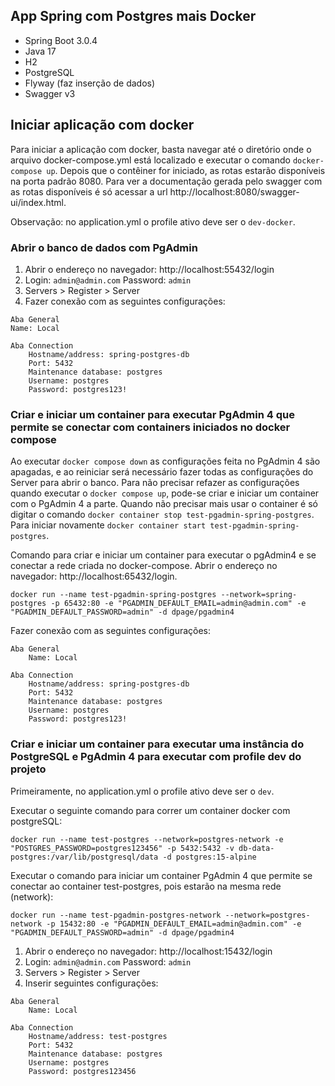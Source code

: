 ## App Spring com Postgres mais Docker

- Spring Boot 3.0.4
- Java 17
- H2
- PostgreSQL
- Flyway (faz inserção de dados)
- Swagger v3

## Iniciar aplicação com docker

Para iniciar a aplicação com docker, basta navegar até o diretório onde o arquivo docker-compose.yml 
está localizado e executar o comando `docker-compose up`. 
Depois que o contêiner for iniciado, as rotas estarão disponíveis na porta padrão 8080.
Para ver a documentação gerada pelo swagger com as rotas disponíveis  é só acessar a url http://localhost:8080/swagger-ui/index.html.


Observação: no application.yml o profile ativo deve ser o `dev-docker`.

### Abrir o banco de dados  com PgAdmin

1. Abrir o endereço no navegador: http://localhost:55432/login
2. Login: `admin@admin.com` Password: `admin`
3. Servers > Register > Server
4. Fazer conexão com as seguintes configurações:

```
Aba General
Name: Local

Aba Connection
    Hostname/address: spring-postgres-db 
    Port: 5432  
    Maintenance database: postgres
    Username: postgres
    Password: postgres123!
```

### Criar e iniciar um container para executar PgAdmin 4 que permite se conectar com containers iniciados no docker compose
Ao executar `docker compose down` as configurações feita no PgAdmin 4 são apagadas,
e ao reiniciar será necessário fazer todas as configurações do Server para abrir o banco.
Para não precisar refazer as configurações quando executar o `docker compose up`, pode-se criar e iniciar um container  com o PgAdmin 4 a parte.
Quando não precisar mais usar o container é só digitar o comando `docker container stop test-pgadmin-spring-postgres`.
Para iniciar novamente  `docker container start test-pgadmin-spring-postgres`.

Comando para criar e iniciar um container para executar o pgAdmin4 e se conectar a rede criada no docker-compose. Abrir o endereço no navegador: http://localhost:65432/login.

```shell
docker run --name test-pgadmin-spring-postgres --network=spring-postgres -p 65432:80 -e "PGADMIN_DEFAULT_EMAIL=admin@admin.com" -e "PGADMIN_DEFAULT_PASSWORD=admin" -d dpage/pgadmin4
```
Fazer conexão com as seguintes configurações:

```
Aba General
    Name: Local

Aba Connection
    Hostname/address: spring-postgres-db 
    Port: 5432  
    Maintenance database: postgres
    Username: postgres
    Password: postgres123!
```

### Criar e iniciar um container para executar uma instância do PostgreSQL e PgAdmin 4 para executar com profile dev do projeto
Primeiramente, no application.yml o profile ativo deve ser o `dev`.

Executar o seguinte comando para correr um container docker com postgreSQL:
```shell
docker run --name test-postgres --network=postgres-network -e "POSTGRES_PASSWORD=postgres123456" -p 5432:5432 -v db-data-postgres:/var/lib/postgresql/data -d postgres:15-alpine
```
Executar o comando para iniciar um container PgAdmin 4 que permite se conectar ao container test-postgres, pois estarão na mesma rede (network):
```shell
docker run --name test-pgadmin-postgres-network --network=postgres-network -p 15432:80 -e "PGADMIN_DEFAULT_EMAIL=admin@admin.com" -e "PGADMIN_DEFAULT_PASSWORD=admin" -d dpage/pgadmin4
```

1. Abrir o endereço no navegador: http://localhost:15432/login
2. Login: `admin@admin.com` Password: `admin`
3. Servers > Register > Server
4. Inserir seguintes configurações:

```
Aba General
    Name: Local
    
Aba Connection
    Hostname/address: test-postgres 
    Port: 5432  
    Maintenance database: postgres
    Username: postgres
    Password: postgres123456
```
